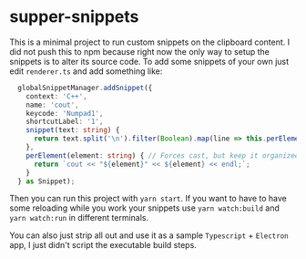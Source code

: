 # supper-snippets
This is a minimal project to run custom snippets on the clipboard content.
I did not push this to npm because right now the only way to setup the snippets is to alter its source code.
To add some snippets of your own just edit `renderer.ts` and add something like:
```typescript
  globalSnippetManager.addSnippet({
    context: 'C++',
    name: 'cout',
    keycode: 'Numpad1',
    shortcutLabel: '1',
    snippet(text: string) {
      return text.split('\n').filter(Boolean).map(line => this.perElement(line)).join('\n');
    },
    perElement(element: string) { // Forces cast, but keep it organized
      return `cout << "${element}" << ${element} << endl;`;
    }
  } as Snippet);
```
Then you can run this project with `yarn start`.
If you want to have to have some reloading while you work your snippets use `yarn watch:build` and `yarn watch:run` in different terminals.

You can also just strip all out and use it as a sample `Typescript` + `Electron` app, I just didn't script the executable build steps.